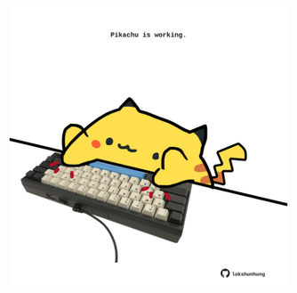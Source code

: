 <!-- built at 03/01/2023, 17:00:50 UTC -->
<p align="center">
  <img width="500" height="500" src="./ReadmeImage.svg">
</p>
